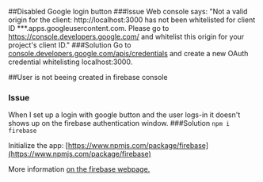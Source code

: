 ##Disabled Google login button
###Issue
Web console says: "Not a valid origin for the client: http://localhost:3000 has not been whitelisted for client ID 
***.apps.googleusercontent.com. Please go to https://console.developers.google.com/ and whitelist this origin for 
your project's client ID."
###Solution
Go to [console.developers.google.com/apis/credentials](console.developers.google.com/apis/credentials) and
create a new OAuth credential whitelisting localhost:3000.


##User is not beeing created in firebase console
### Issue
When I set up a login with google button and the user logs-in it doesn't shows up
on the firebase authentication window.
###Solution
`npm i firebase`

Initialize the app: [https://www.npmjs.com/package/firebase](https://www.npmjs.com/package/firebase)


More information [on the firebase webpage.](https://firebase.google.com/docs/auth/web/manage-users)
 